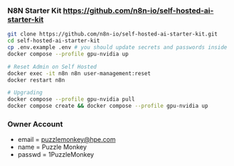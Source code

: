 ### N8N Starter Kit https://github.com/n8n-io/self-hosted-ai-starter-kit
```bash
git clone https://github.com/n8n-io/self-hosted-ai-starter-kit.git
cd self-hosted-ai-starter-kit
cp .env.example .env # you should update secrets and passwords inside
docker compose --profile gpu-nvidia up
```
```bash
# Reset Admin on Self Hosted
docker exec -it n8n n8n user-management:reset
docker restart n8n
```
```bash
# Upgrading
docker compose --profile gpu-nvidia pull
docker compose create && docker compose --profile gpu-nvidia up
```

### Owner Account
- email = puzzlemonkey@hpe.com
- name = Puzzle Monkey
- passwd = 1PuzzleMonkey

